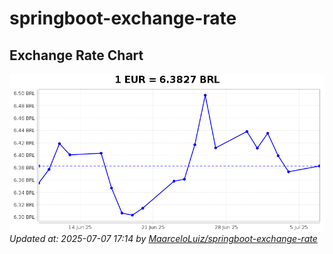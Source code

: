 # springboot-exchange-rate

<!-- EXCHANGE-RATE-START -->
## Exchange Rate Chart

![Exchange Rate Chart](charts/chart.png)*Updated at: 2025-07-07 17:14 by [MaarceloLuiz/springboot-exchange-rate](https://github.com/MaarceloLuiz/springboot-exchange-rate)*


<!-- EXCHANGE-RATE-END -->